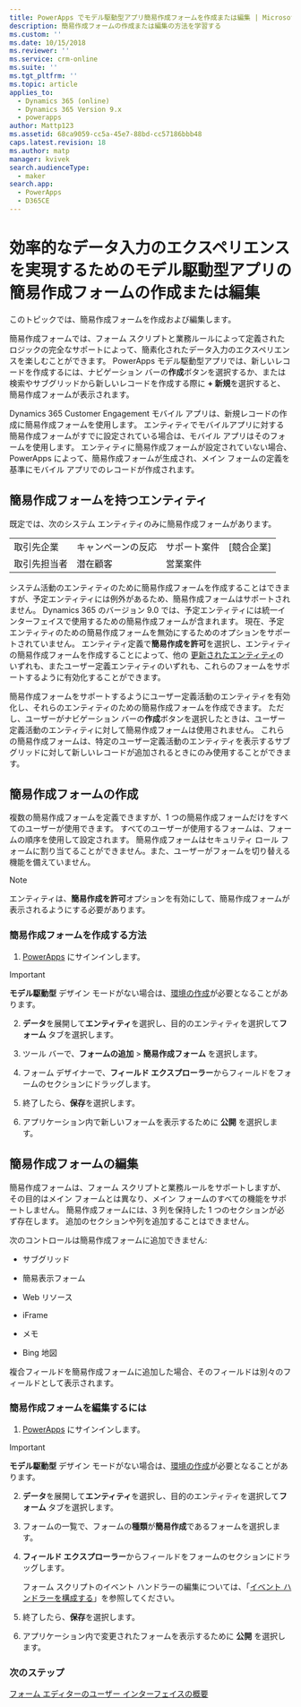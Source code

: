 ```yaml
---
title: PowerApps でモデル駆動型アプリ簡易作成フォームを作成または編集 | MicrosoftDocs
description: 簡易作成フォームの作成または編集の方法を学習する
ms.custom: ''
ms.date: 10/15/2018
ms.reviewer: ''
ms.service: crm-online
ms.suite: ''
ms.tgt_pltfrm: ''
ms.topic: article
applies_to:
  - Dynamics 365 (online)
  - Dynamics 365 Version 9.x
  - powerapps
author: Mattp123
ms.assetid: 68ca9059-cc5a-45e7-88bd-cc57186bbb48
caps.latest.revision: 18
ms.author: matp
manager: kvivek
search.audienceType:
  - maker
search.app:
  - PowerApps
  - D365CE
---
```

# <a name="create-or-edit-model-driven-app-quick-create-forms-for-a-streamlined-data-entry-experience"></a>効率的なデータ入力のエクスペリエンスを実現するためのモデル駆動型アプリの簡易作成フォームの作成または編集

このトピックでは、簡易作成フォームを作成および編集します。

 簡易作成フォームでは、フォーム スクリプトと業務ルールによって定義されたロジックの完全なサポートによって、簡素化されたデータ入力のエクスペリエンスを楽しむことができます。 PowerApps モデル駆動型アプリでは、新しいレコードを作成するには、ナビゲーション バーの**作成**ボタンを選択するか、または検索やサブグリッドから新しいレコードを作成する際に **+ 新規**を選択すると、簡易作成フォームが表示されます。
  
 Dynamics 365 Customer Engagement モバイル アプリは、新規レコードの作成に簡易作成フォームを使用します。 エンティティでモバイルアプリに対する簡易作成フォームがすでに設定されている場合は、モバイル アプリはそのフォームを使用します。 エンティティに簡易作成フォームが設定されていない場合、PowerApps によって、簡易作成フォームが生成され、メイン フォームの定義を基準にモバイル アプリでのレコードが作成されます。  
  
<a name="BKMK_QuickCreateFormEntities"></a>   
## <a name="entities-with-quick-create-forms"></a>簡易作成フォームを持つエンティティ  
 既定では、次のシステム エンティティのみに簡易作成フォームがあります。  
  
|||||  
|-|-|-|-|  
|取引先企業|キャンペーンの反応|サポート案件|[競合企業]|  
|取引先担当者|潜在顧客|営業案件​​||  
  
システム活動のエンティティのために簡易作成フォームを作成することはできますが、予定エンティティには例外があるため、簡易作成フォームはサポートされません。 Dynamics 365 のバージョン 9.0 では、予定エンティティには統一インターフェイスで使用するための簡易作成フォームが含まれます。 現在、予定エンティティのための簡易作成フォームを無効にするためのオプションをサポートされていません。 エンティティ定義で**簡易作成を許可**を選択し、エンティティの簡易作成フォームを作成することによって、他の [更新されたエンティティ](create-design-forms.md)のいずれも、またユーザー定義エンティティのいずれも、これらのフォームをサポートするように有効化することができます。 

簡易作成フォームをサポートするようにユーザー定義活動のエンティティを有効化し、それらのエンティティのための簡易作成フォームを作成できます。 ただし、ユーザーがナビゲーション バーの**作成**ボタンを選択したときは、ユーザー定義活動のエンティティに対して簡易作成フォームは使用されません。 これらの簡易作成フォームは、特定のユーザー定義活動のエンティティを表示するサブグリッドに対して新しいレコードが追加されるときにのみ使用することができます。  
  
<a name="BKMK_CreateQuickCreate"></a>   
## <a name="create-a-quick-create-form"></a>簡易作成フォームの作成  
 複数の簡易作成フォームを定義できますが、1 つの簡易作成フォームだけをすべてのユーザーが使用できます。 すべてのユーザーが使用するフォームは、フォームの順序を使用して設定されます。 簡易作成フォームはセキュリティ ロール フォームに割り当てることができません。また、ユーザーがフォームを切り替える機能を備えていません。  
  
> [!NOTE]
>  エンティティは、**簡易作成を許可**オプションを有効にして、簡易作成フォームが表示されるようにする必要があります。 
  
### <a name="how-to-create-a-quick-create-form"></a>簡易作成フォームを作成する方法  
  
1.  [PowerApps](https://web.powerapps.com/?utm_source=padocs&utm_medium=linkinadoc&utm_campaign=referralsfromdoc) にサインインします。


> [!IMPORTANT]
> **モデル駆動型** デザイン モードがない場合は、[環境の作成](https://docs.microsoft.com/powerapps/administrator/create-environment)が必要となることがあります。     
  
2.  **データ**を展開して**エンティティ**を選択し、目的のエンティティを選択して**フォーム** タブを選択します。  

3.  ツール バーで、**フォームの追加** > **簡易作成フォーム** を選択します。  
  
4.  フォーム デザイナーで、**フィールド エクスプローラー**からフィールドをフォームのセクションにドラッグします。  
  
5.  終了したら、**保存**を選択します。  
  
6.  アプリケーション内で新しいフォームを表示するために **公開** を選択します。  
  
<a name="BKMK_EditQuickCreate"></a>   
## <a name="edit-a-quick-create-form"></a>簡易作成フォームの編集  
 簡易作成フォームは、フォーム スクリプトと業務ルールをサポートしますが、その目的はメイン フォームとは異なり、メイン フォームのすべての機能をサポートしません。 簡易作成フォームには、3 列を保持した 1 つのセクションが必ず存在します。 追加のセクションや列を追加することはできません。  
  
 次のコントロールは簡易作成フォームに追加できません:  
  
-   サブグリッド  
  
-   簡易表示フォーム  
  
-   Web リソース  
  
-   iFrame  
  
-   メモ​​  
  
-   Bing 地図  
  
複合フィールドを簡易作成フォームに追加した場合、そのフィールドは別々のフィールドとして表示されます。  
  
### <a name="to-edit-a-quick-create-form"></a>簡易作成フォームを編集するには  
  
1.  [PowerApps](https://web.powerapps.com/?utm_source=padocs&utm_medium=linkinadoc&utm_campaign=referralsfromdoc) にサインインします。  

> [!IMPORTANT]
> **モデル駆動型** デザイン モードがない場合は、[環境の作成](https://docs.microsoft.com/powerapps/administrator/create-environment)が必要となることがあります。    
  
2. **データ**を展開して**エンティティ**を選択し、目的のエンティティを選択して**フォーム** タブを選択します。    

3. フォームの一覧で、フォームの**種類**が**簡易作成**であるフォームを選択します。  
  
3.  **フィールド エクスプローラー**からフィールドをフォームのセクションにドラッグします。  
  
     フォーム スクリプトのイベント ハンドラーの編集については、「[イベント ハンドラーを構成する](configure-event-handlers-legacy.md)」を参照してください。  
  
4.  終了したら、**保存**を選択します。  
  
5.  アプリケーション内で変更されたフォームを表示するために **公開** を選択します。  
  
### <a name="next-steps"></a>次のステップ  
[フォーム エディターのユーザー インターフェイスの概要](form-editor-user-interface-legacy.md)
